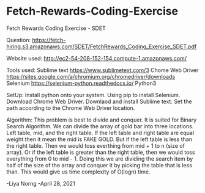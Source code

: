 # Fetch-Rewards-Coding-Exercise
Fetch Rewards Coding Exercise - SDET

Question:
https://fetch-hiring.s3.amazonaws.com/SDET/FetchRewards_Coding_Exercise_SDET.pdf

Website used:
http://ec2-54-208-152-154.compute-1.amazonaws.com/

Tools used:
Sublime text https://www.sublimetext.com/3
Chome Web Driver https://sites.google.com/a/chromium.org/chromedriver/downloads
Selenium https://selenium-python.readthedocs.io/
Python3

SetUp:
Install python onto your system. Using pip to install Selenium. Download Chrome Web Driver. Downlaod and install Sublime text. Set the path according to the Chrome Web Driver location. 

Algorithm: 
        This problem is best to divide and conquer. It is suited for Binary Search Algorithm. 
	We can divide the array of gold bar into three locations. Left table, mid, and the right table.
	If the left table and right table are equal weight then it mean the mid is FAKE GOLD. 
	But if the left table is less than the right table. Then we would toss everthing from mid + 1 
	to n (size of array). Or if the left table is greater than the right table, then we would toss everything from 0 to mid - 1. 
	Doing this we are dividing the search item by half of the size of the array and conquer it by picking the table that is less than. This would give us time complexity of O(logn) time. 



-Liya Norng
-April 28, 2021
